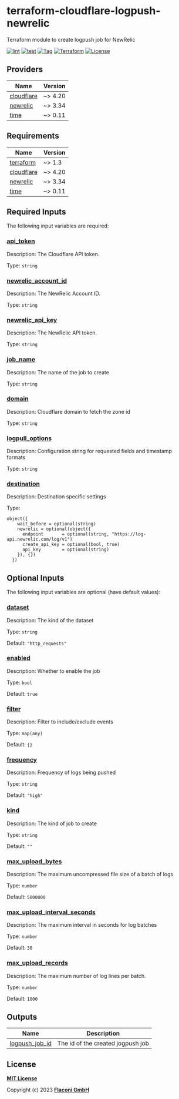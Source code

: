 # terraform-cloudflare-logpush-newrelic

Terraform module to create logpush job for NewRelic

[![lint](https://github.com/flaconi/terraform-cloudflare-logpush-newrelic/workflows/lint/badge.svg)](https://github.com/flaconi/terraform-cloudflare-logpush-newrelic/actions?query=workflow%3Alint)
[![test](https://github.com/flaconi/terraform-cloudflare-logpush-newrelic/workflows/test/badge.svg)](https://github.com/flaconi/terraform-cloudflare-logpush-newrelic/actions?query=workflow%3Atest)
[![Tag](https://img.shields.io/github/tag/flaconi/terraform-cloudflare-logpush-newrelic.svg)](https://github.com/flaconi/terraform-cloudflare-logpush-newrelic/releases)
[![Terraform](https://img.shields.io/badge/Terraform--registry-cloudflare--logpush--newrelic-brightgreen.svg)](https://registry.terraform.io/modules/flaconi/logpush-newrelic/cloudflare/)
[![License](https://img.shields.io/badge/license-MIT-blue.svg)](https://opensource.org/licenses/MIT)

<!-- TFDOCS_HEADER_START -->


<!-- TFDOCS_HEADER_END -->

<!-- TFDOCS_PROVIDER_START -->
## Providers

| Name | Version |
|------|---------|
| <a name="provider_cloudflare"></a> [cloudflare](#provider\_cloudflare) | ~> 4.20 |
| <a name="provider_newrelic"></a> [newrelic](#provider\_newrelic) | ~> 3.34 |
| <a name="provider_time"></a> [time](#provider\_time) | ~> 0.11 |

<!-- TFDOCS_PROVIDER_END -->

<!-- TFDOCS_REQUIREMENTS_START -->
## Requirements

| Name | Version |
|------|---------|
| <a name="requirement_terraform"></a> [terraform](#requirement\_terraform) | ~> 1.3 |
| <a name="requirement_cloudflare"></a> [cloudflare](#requirement\_cloudflare) | ~> 4.20 |
| <a name="requirement_newrelic"></a> [newrelic](#requirement\_newrelic) | ~> 3.34 |
| <a name="requirement_time"></a> [time](#requirement\_time) | ~> 0.11 |

<!-- TFDOCS_REQUIREMENTS_END -->

<!-- TFDOCS_INPUTS_START -->
## Required Inputs

The following input variables are required:

### <a name="input_api_token"></a> [api\_token](#input\_api\_token)

Description: The Cloudflare API token.

Type: `string`

### <a name="input_newrelic_account_id"></a> [newrelic\_account\_id](#input\_newrelic\_account\_id)

Description: The NewRelic Account ID.

Type: `string`

### <a name="input_newrelic_api_key"></a> [newrelic\_api\_key](#input\_newrelic\_api\_key)

Description: The NewRelic API token.

Type: `string`

### <a name="input_job_name"></a> [job\_name](#input\_job\_name)

Description: The name of the job to create

Type: `string`

### <a name="input_domain"></a> [domain](#input\_domain)

Description: Cloudflare domain to fetch the zone id

Type: `string`

### <a name="input_logpull_options"></a> [logpull\_options](#input\_logpull\_options)

Description: Configuration string for requested fields and timestamp formats

Type: `string`

### <a name="input_destination"></a> [destination](#input\_destination)

Description: Destination specific settings

Type:

```hcl
object({
    wait_before = optional(string)
    newrelic = optional(object({
      endpoint       = optional(string, "https://log-api.newrelic.com/log/v1")
      create_api_key = optional(bool, true)
      api_key        = optional(string)
    }), {})
  })
```

## Optional Inputs

The following input variables are optional (have default values):

### <a name="input_dataset"></a> [dataset](#input\_dataset)

Description: The kind of the dataset

Type: `string`

Default: `"http_requests"`

### <a name="input_enabled"></a> [enabled](#input\_enabled)

Description: Whether to enable the job

Type: `bool`

Default: `true`

### <a name="input_filter"></a> [filter](#input\_filter)

Description: Filter to include/exclude events

Type: `map(any)`

Default: `{}`

### <a name="input_frequency"></a> [frequency](#input\_frequency)

Description: Frequency of logs being pushed

Type: `string`

Default: `"high"`

### <a name="input_kind"></a> [kind](#input\_kind)

Description: The kind of job to create

Type: `string`

Default: `""`

### <a name="input_max_upload_bytes"></a> [max\_upload\_bytes](#input\_max\_upload\_bytes)

Description: The maximum uncompressed file size of a batch of logs

Type: `number`

Default: `5000000`

### <a name="input_max_upload_interval_seconds"></a> [max\_upload\_interval\_seconds](#input\_max\_upload\_interval\_seconds)

Description: The maximum interval in seconds for log batches

Type: `number`

Default: `30`

### <a name="input_max_upload_records"></a> [max\_upload\_records](#input\_max\_upload\_records)

Description: The maximum number of log lines per batch.

Type: `number`

Default: `1000`

<!-- TFDOCS_INPUTS_END -->

<!-- TFDOCS_OUTPUTS_START -->
## Outputs

| Name | Description |
|------|-------------|
| <a name="output_logpush_job_id"></a> [logpush\_job\_id](#output\_logpush\_job\_id) | The id of the created jogpush job |

<!-- TFDOCS_OUTPUTS_END -->

## License

**[MIT License](LICENSE)**

Copyright (c) 2023 **[Flaconi GmbH](https://github.com/flaconi)**
